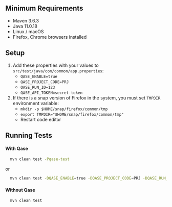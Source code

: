 ## Minimum Requirements
- Maven 3.6.3
- Java 11.0.18
- Linux / macOS
- Firefox, Chrome browsers installed

## Setup

1. Add these properties with your values to `src/test/java/com/common/app.properties`:
    - `QASE_ENABLE=true`
    - `QASE_PROJECT_CODE=PRJ`
    - `QASE_RUN_ID=123`
    - `QASE_API_TOKEN=secret-token`
2. If there is a snap version of Firefox in the system, you must set `TMPDIR` environment variable:
    - `mkdir -p $HOME/snap/firefox/common/tmp`
    - `export TMPDIR="$HOME/snap/firefox/common/tmp"`
    - Restart code editor

## Running Tests
#### With Qase
```bash
  mvn clean test -Pqase-test
```
or
```bash
  mvn clean test -DQASE_ENABLE=true -DQASE_PROJECT_CODE=PRJ -DQASE_RUN_ID=123 -DQASE_API_TOKEN=secret-token
```
#### Without Qase
```bash
  mvn clean test
```